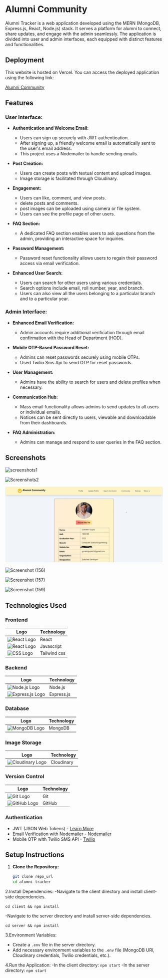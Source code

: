 # Alumni Community
<!-- ![alumni-Community](https://socialify.git.ci/gorakh-Gupta/alumni-Community/image?font=Source%20Code%20Pro&language=1&name=1&owner=1&pattern=Overlapping%20Hexagons&theme=Light) -->

Alumni Tracker is a  web application developed using the MERN (MongoDB, Express.js, React, Node.js) stack. It serves  a platform for alumni to connect, share updates, and engage with the admin seamlessly. The application is divided into user and admin interfaces, each equipped with distinct features and functionalities.


## Deployment
This website is hosted on Vercel. You can access the deployed application using the following link:

[Alumni Community](https://alumni-community-new-front.vercel.app/)

 
## Features

### User Interface:

- **Authentication and Welcome Email:**
  - Users can sign up securely with JWT authentication.
  - After signing up, a friendly welcome email is automatically sent to the user's email address.
  - This project uses a Nodemailer to handle sending emails.

- **Post Creation:**
  - Users can create posts with textual content and upload images.
  - Image storage is facilitated through Cloudinary.

- **Engagement:**
  - Users can like, comment, and view posts.
  - delete posts and comments.
  - post images can be uploaded using camera or file system.
  - Users can see the profile page of other users.
  
- **FAQ Section:**
  - A dedicated FAQ section enables users to ask questions from the admin, providing an interactive space for inquiries.

- **Password Management:**
  - Password reset functionality allows users to regain their password  access via email verification.

- **Enhanced User Search:**
  - Users can search for other users using various credentials.
  - Search options include email, roll number, year, and branch.
  - Users can also view all the users belonging to a particular branch and to a particular year.

### Admin Interface:

- **Enhanced Email Verification:**
  - Admin accounts require additional verification through email confirmation with the Head of Department (HOD).

- **Mobile OTP-Based Password Reset:**
  - Admins can reset passwords securely using mobile OTPs.
  - Used Twilio Sms Api to send OTP for reset passwords.

- **User Management:**
  - Admins have the ability to search for users and delete profiles when necessary.

- **Communication Hub:**
  - Mass email functionality allows admins to send updates to all users or individual emails.
  - Notices can be sent directly to users, viewable and downloadable from their dashboards.

- **FAQ Administration:**
  - Admins can manage and respond to user queries in the FAQ section.

## Screenshots
![screenshots1](https://github.com/aashish649/alumni-track/assets/150827208/49817231-c2b1-4efa-a8d1-c9ef4ffd9059)

![Screenshots2](https://github.com/aashish649/alumni-track/assets/150827208/862728c2-364b-4dec-aa65-4f06fcb00b31)


![ss1](https://raw.githubusercontent.com/Gorakh-Gupta/Alumni-Community-New/master/assets/gkg-new.png)
<!-- ![Screenshot (155)](https://github.com/aashish649/alumni-track/assets/150827208/2ee68f14-b2cd-4013-b4fa-dac736e4f585) -->

![Screenshot (156)](https://github.com/aashish649/alumni-track/assets/150827208/7654eb57-7d02-4127-89d4-5c8ffaf0e956)

![Screenshot (157)](https://github.com/aashish649/alumni-track/assets/150827208/87815397-c2ae-496f-8d5d-f632aa94d82d)

![Screenshot (159)](https://github.com/aashish649/alumni-track/assets/150827208/ab360cb4-e77e-4f8e-bc8d-ac1392fafd45)

## Technologies Used

### Frontend

| Logo | Technology |
| --- | --- |
| <img src="https://www.svgrepo.com/show/493719/react-javascript-js-framework-facebook.svg" alt="React Logo" width="30"/> | React |
|  <img src="https://www.svgrepo.com/show/372883/javascript.svg" alt="React Logo" width="30"/> | Javascript |
| <img src="https://www.svgrepo.com/show/374118/tailwind.svg" alt="CSS Logo" width="30"/> | Tailwind css |

### Backend

| Logo | Technology |
| --- | --- |
| <img src="https://www.vectorlogo.zone/logos/nodejs/nodejs-icon.svg" alt="Node.js Logo" width="30"/> | Node.js |
| <img src="https://www.vectorlogo.zone/logos/expressjs/expressjs-icon.svg" alt="Express.js Logo" width="30"/> | Express.js |

### Database

| Logo | Technology |
| --- | --- |
| <img src="https://www.vectorlogo.zone/logos/mongodb/mongodb-icon.svg" alt="MongoDB Logo" width="30"/> | MongoDB |


### Image Storage

| Logo | Technology |
| --- | --- |
| <img src="https://www.svgrepo.com/show/353566/cloudinary.svg" alt="Cloudinary Logo" width="30"/> | Cloudinary |


### Version Control

| Logo | Technology |
| --- | --- |
| <img src="https://www.vectorlogo.zone/logos/git-scm/git-scm-icon.svg" alt="Git Logo" width="30"/> | Git |
| <img src="https://www.vectorlogo.zone/logos/github/github-icon.svg" alt="GitHub Logo" width="30"/> | GitHub |


### Authentication

- JWT (JSON Web Tokens) - [Learn More](https://jwt.io/)
- Email Verification with Nodemailer - [Nodemailer](https://nodemailer.com/)
- Mobile OTP with Twilio SMS API - [Twilio](https://www.twilio.com/en-us)


## Setup Instructions
1. **Clone the Repository:**
   ```bash
   git clone repo_url
   cd alumni-tracker
2.Install Dependencies:
  -Navigate to the client directory and install client-side dependencies.
  
    cd client && npm install
    
-Navigate to the server directory and install server-side dependencies.

    cd server && npm install

3.Environment Variables:
  - Create a `.env` file in the server directory.
  - Add necessary environment variables to the `.env` file (MongoDB URl, Cloudinary credentials, Twilio credentials, etc.).

4.Run the Application: 
  -In the client directory: `npm start`
  -In the server directory: `npm start`

